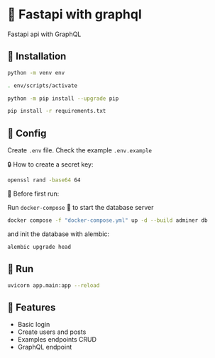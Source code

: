 # :strawberry: Fastapi with graphql

Fastapi api with GraphQL

## :floppy_disk: Installation

```bash
python -m venv env
```

```bash
. env/scripts/activate
```

```bash
python -m pip install --upgrade pip
```

```bash
pip install -r requirements.txt
```

## :wrench: Config

Create `.env` file. Check the example `.env.example`

:lock: How to create a secret key:

```bash
openssl rand -base64 64
```

:construction: Before first run:

Run `docker-compose` :whale: to start the database server

```bash
docker compose -f "docker-compose.yml" up -d --build adminer db
```

and init the database with alembic:

```bash
alembic upgrade head
```

## :runner: Run

```bash
uvicorn app.main:app --reload
```

## :pushpin: Features

- Basic login
- Create users and posts
- Examples endpoints CRUD
- GraphQL endpoint